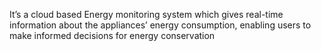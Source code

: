 It’s a cloud based Energy monitoring system which gives real-time information about the appliances’ energy
consumption, enabling users to make informed decisions for energy conservation
